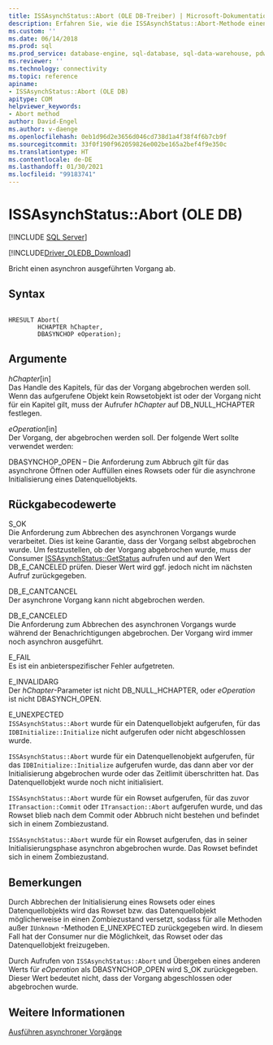 ```yaml
---
title: ISSAsynchStatus::Abort (OLE DB-Treiber) | Microsoft-Dokumentation
description: Erfahren Sie, wie die ISSAsynchStatus::Abort-Methode einen asynchron ausgeführten Vorgang im OLE DB-Treiber für SQL Server abbricht.
ms.custom: ''
ms.date: 06/14/2018
ms.prod: sql
ms.prod_service: database-engine, sql-database, sql-data-warehouse, pdw
ms.reviewer: ''
ms.technology: connectivity
ms.topic: reference
apiname:
- ISSAsynchStatus::Abort (OLE DB)
apitype: COM
helpviewer_keywords:
- Abort method
author: David-Engel
ms.author: v-daenge
ms.openlocfilehash: 0eb1d96d2e3656d046cd738d1a4f38f4f6b7cb9f
ms.sourcegitcommit: 33f0f190f962059826e002be165a2bef4f9e350c
ms.translationtype: HT
ms.contentlocale: de-DE
ms.lasthandoff: 01/30/2021
ms.locfileid: "99183741"
---
```

# <a name="issasynchstatusabort-ole-db"></a>ISSAsynchStatus::Abort (OLE DB)
[!INCLUDE [SQL Server](../../../includes/applies-to-version/sql-asdb-asdbmi-asa-pdw.md)]

[!INCLUDE[Driver_OLEDB_Download](../../../includes/driver_oledb_download.md)]

  Bricht einen asynchron ausgeführten Vorgang ab.  
  
## <a name="syntax"></a>Syntax  
  
```  
  
HRESULT Abort(  
        HCHAPTER hChapter,  
        DBASYNCHOP eOperation);  
```  
  
## <a name="arguments"></a>Argumente  
 *hChapter*[in]  
 Das Handle des Kapitels, für das der Vorgang abgebrochen werden soll. Wenn das aufgerufene Objekt kein Rowsetobjekt ist oder der Vorgang nicht für ein Kapitel gilt, muss der Aufrufer *hChapter* auf DB_NULL_HCHAPTER festlegen.  
  
 *eOperation*[in]  
 Der Vorgang, der abgebrochen werden soll. Der folgende Wert sollte verwendet werden:  
  
 DBASYNCHOP_OPEN – Die Anforderung zum Abbruch gilt für das asynchrone Öffnen oder Auffüllen eines Rowsets oder für die asynchrone Initialisierung eines Datenquellobjekts.  
  
## <a name="return-code-values"></a>Rückgabecodewerte  
 S_OK  
 Die Anforderung zum Abbrechen des asynchronen Vorgangs wurde verarbeitet. Dies ist keine Garantie, dass der Vorgang selbst abgebrochen wurde. Um festzustellen, ob der Vorgang abgebrochen wurde, muss der Consumer [ISSAsynchStatus::GetStatus](../../oledb/ole-db-interfaces/issasynchstatus-getstatus-ole-db.md) aufrufen und auf den Wert DB_E_CANCELED prüfen. Dieser Wert wird ggf. jedoch nicht im nächsten Aufruf zurückgegeben.  
  
 DB_E_CANTCANCEL  
 Der asynchrone Vorgang kann nicht abgebrochen werden.  
  
 DB_E_CANCELED  
 Die Anforderung zum Abbrechen des asynchronen Vorgangs wurde während der Benachrichtigungen abgebrochen. Der Vorgang wird immer noch asynchron ausgeführt.  
  
 E_FAIL  
 Es ist ein anbieterspezifischer Fehler aufgetreten.  
  
 E_INVALIDARG  
 Der *hChapter*-Parameter ist nicht DB_NULL_HCHAPTER, oder *eOperation* ist nicht DBASYNCH_OPEN.  
  
 E_UNEXPECTED  
 `ISSAsynchStatus::Abort` wurde für ein Datenquellobjekt aufgerufen, für das `IDBInitialize::Initialize` nicht aufgerufen oder nicht abgeschlossen wurde.  
  
 `ISSAsynchStatus::Abort` wurde für ein Datenquellenobjekt aufgerufen, für das `IDBInitialize::Initialize` aufgerufen wurde, das dann aber vor der Initialisierung abgebrochen wurde oder das Zeitlimit überschritten hat. Das Datenquellobjekt wurde noch nicht initialisiert.  
  
 `ISSAsynchStatus::Abort` wurde für ein Rowset aufgerufen, für das zuvor `ITransaction::Commit` oder `ITransaction::Abort` aufgerufen wurde, und das Rowset blieb nach dem Commit oder Abbruch nicht bestehen und befindet sich in einem Zombiezustand.  
  
 `ISSAsynchStatus::Abort` wurde für ein Rowset aufgerufen, das in seiner Initialisierungsphase asynchron abgebrochen wurde. Das Rowset befindet sich in einem Zombiezustand.  
  
## <a name="remarks"></a>Bemerkungen  
 Durch Abbrechen der Initialisierung eines Rowsets oder eines Datenquellobjekts wird das Rowset bzw. das Datenquellobjekt möglicherweise in einen Zombiezustand versetzt, sodass für alle Methoden außer `IUnknown` -Methoden E_UNEXPECTED zurückgegeben wird. In diesem Fall hat der Consumer nur die Möglichkeit, das Rowset oder das Datenquellobjekt freizugeben.  
  
 Durch Aufrufen von `ISSAsynchStatus::Abort` und Übergeben eines anderen Werts für *eOperation* als DBASYNCHOP_OPEN wird S_OK zurückgegeben. Dieser Wert bedeutet nicht, dass der Vorgang abgeschlossen oder abgebrochen wurde.  
  
## <a name="see-also"></a>Weitere Informationen  
 [Ausführen asynchroner Vorgänge](../../oledb/features/performing-asynchronous-operations.md)  
  
  
